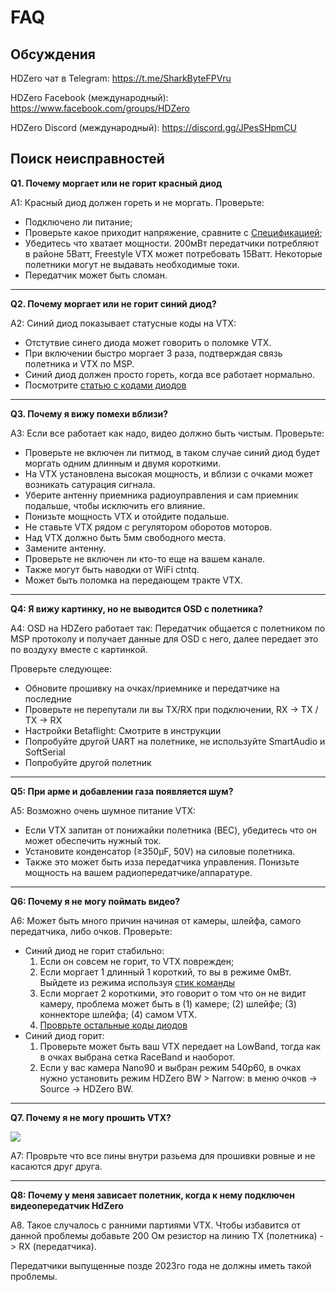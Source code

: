 # FAQ

## Обсуждения
HDZero чат в Telegram: https://t.me/SharkByteFPVru

HDZero Facebook (международный): https://www.facebook.com/groups/HDZero

HDZero Discord (международный): https://discord.gg/JPesSHpmCU



##  Поиск неисправностей

**Q1. Почему моргает или не горит красный диод**

A1: Красный диод должен гореть и не моргать. Проверьте:

- Подключено ли питание;
- Проверьте какое приходит напряжение, сравните с [Спецификацией](vtx-summary.md);
- Убедитесь что хватает мощности. 200мВт передатчики потребляют в районе 5Ватт, Freestyle VTX может потребовать 15Ватт. Некоторые полетники могут не выдавать необходимые токи.
- Передатчик может быть сломан.

---

**Q2. Почему моргает или не горит синий диод?**

A2:  Синий диод показывает статусные коды на VTX:

- Отстутвие синего диода может говорить о поломке VTX.
- При включении быстро моргает 3 раза, подтверждая связь полетника и VTX по MSP.
- Синий диод должен просто гореть, когда все работает нормально.
- Посмотрите [статью с кодами диодов](vtx-led.md#blue-led-pattern)

---

**Q3. Почему я вижу помехи вблизи?**

A3: Если все работает как надо, видео должно быть чистым. Проверьте:

- Проверьте не включен ли питмод, в таком случае синий диод будет моргать одним длинным и двумя короткими.
- На VTX установлена высокая мощность, и вблизи с очками может возникать сатурация сигнала.
- Уберите антенну приемника радиоуправления и сам приемник подальше, чтобы исключить его влияние.
- Понизьте мощность VTX и отойдите подальше.
- Не ставьте VTX рядом с регулятором оборотов моторов.
- Над VTX должно быть 5мм свободного места.
- Замените антенну.
- Проверьте не включен ли кто-то еще на вашем канале.
- Также могут быть наводки от WiFi ctntq.
- Может быть поломка на передающем тракте VTX.

---

**Q4: Я вижу картинку, но не выводится OSD с полетника?**

A4: OSD на HDZero работает так: Передатчик общается с полетником по MSP протоколу и получает данные для OSD с него, далее передает это по воздуху вместе с картинкой.

Проверьте следующее:

- Обновите прошивку на очках/приемнике и передатчике на последние
- Проверьте не перепутали ли вы TX/RX при подключении, RX -> TX / TX -> RX
- Настройки Betaflight:  Смотрите в инструкции
- Попробуйте другой UART на полетнике, не используйте SmartAudio и SoftSerial
- Попробуйте другой полетник

---

**Q5: При арме и добавлении газа появляется шум?**

A5: Возможно очень шумное питание VTX:

- Если VTX запитан от понижайки полетника (BEC), убедитесь что он может обеспечить нужный ток.
- Установите конденсатор (≥350µF, 50V) на силовые полетника.
- Также это может быть изза передатчика управления. Понизьте мощность на вашем радиопередатчике/аппаратуре.

---

**Q6: Почему я не могу поймать видео?**

A6: Может быть много причин начиная от камеры, шлейфа, самого передатчика, либо очков. Проверьте:

- Синий диод не горит стабильно:
  1. Если он совсем не горит, то VTX поврежден;
  2. Если моргает 1 длинный 1 короткий, то вы в режиме 0мВт. Выйдете из режима используя [стик команды](vtx-general.md#stick-command-gestures)
  3. Если моргает 2 короткими, это говорит о том что он не видит камеру, проблема может быть в  (1) камере; (2) шлейфе; (3) коннекторе шлейфа; (4) самом VTX.
  4. [Проврьте остальные коды диодов](vtx-led.md#blue-led-pattern)
- Синий диод горит:
  1. Проверьте может быть ваш VTX передает на LowBand, тогда как в очках выбрана сетка RaceBand и наоборот.
  2. Если у вас камера Nano90 и выбран режим 540p60, в очках нужно установить режим HDZero BW > Narrow: в меню очков → Source → HDZero BW.

---

**Q7. Почему я не могу прошить VTX?**

<img src="/media/image28.png" id="image25">

A7: Проврьте что все пины внутри разьема для прошивки ровные и не касаются друг друга.

---

**Q8: Почему у меня зависает полетник, когда к нему подключен видеопередатчик HdZero**

A8. Такое случалось с ранними партиями VTX. Чтобы избавится от данной проблемы добавьте 200 Ом резистор на линию TX (полетника) -> RX (передатчика).

Передатчики выпущенные позде 2023го года не должны иметь такой проблемы.